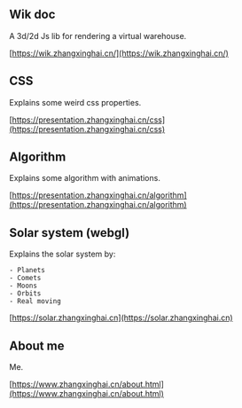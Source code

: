 ## Wik doc

A 3d/2d Js lib for rendering a virtual warehouse.

[https://wik.zhangxinghai.cn/](https://wik.zhangxinghai.cn/)

## CSS

Explains some weird css properties.

[https://presentation.zhangxinghai.cn/css](https://presentation.zhangxinghai.cn/css)

## Algorithm

Explains some algorithm with animations.

[https://presentation.zhangxinghai.cn/algorithm](https://presentation.zhangxinghai.cn/algorithm)

## Solar system (webgl)

Explains the solar system by:

    - Planets
    - Comets
    - Moons
    - Orbits
    - Real moving

[https://solar.zhangxinghai.cn](https://solar.zhangxinghai.cn)

## About me

Me.

[https://www.zhangxinghai.cn/about.html](https://www.zhangxinghai.cn/about.html)
